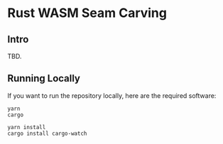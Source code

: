 # Rust WASM Seam Carving

## Intro

TBD.

## Running Locally

If you want to run the repository locally, here are the required software:

```
yarn
cargo
```

```
yarn install
cargo install cargo-watch
```
